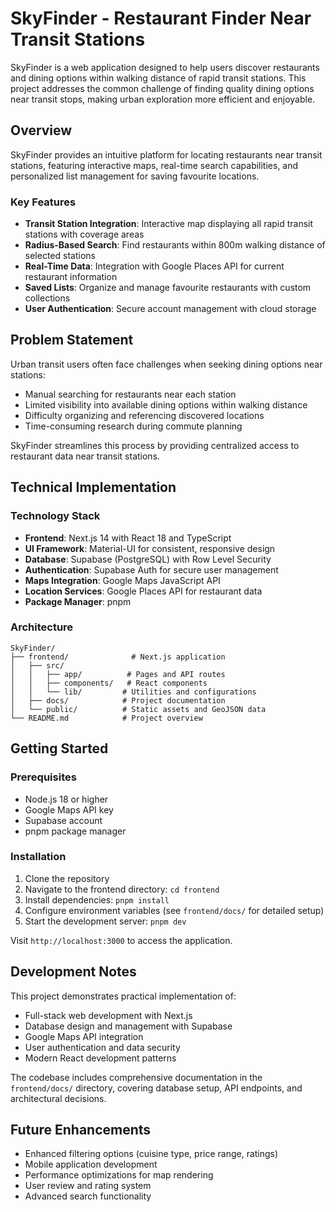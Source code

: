 # SkyFinder - Restaurant Finder Near Transit Stations

SkyFinder is a web application designed to help users discover restaurants and dining options within walking distance of rapid transit stations. This project addresses the common challenge of finding quality dining options near transit stops, making urban exploration more efficient and enjoyable.

## Overview

SkyFinder provides an intuitive platform for locating restaurants near transit stations, featuring interactive maps, real-time search capabilities, and personalized list management for saving favourite locations.

### Key Features

- **Transit Station Integration**: Interactive map displaying all rapid transit stations with coverage areas
- **Radius-Based Search**: Find restaurants within 800m walking distance of selected stations
- **Real-Time Data**: Integration with Google Places API for current restaurant information
- **Saved Lists**: Organize and manage favourite restaurants with custom collections
- **User Authentication**: Secure account management with cloud storage

## Problem Statement

Urban transit users often face challenges when seeking dining options near stations:
- Manual searching for restaurants near each station
- Limited visibility into available dining options within walking distance
- Difficulty organizing and referencing discovered locations
- Time-consuming research during commute planning

SkyFinder streamlines this process by providing centralized access to restaurant data near transit stations.

## Technical Implementation

### Technology Stack

- **Frontend**: Next.js 14 with React 18 and TypeScript
- **UI Framework**: Material-UI for consistent, responsive design
- **Database**: Supabase (PostgreSQL) with Row Level Security
- **Authentication**: Supabase Auth for secure user management
- **Maps Integration**: Google Maps JavaScript API
- **Location Services**: Google Places API for restaurant data
- **Package Manager**: pnpm

### Architecture

```
SkyFinder/
├── frontend/              # Next.js application
│   ├── src/
│   │   ├── app/          # Pages and API routes
│   │   ├── components/   # React components
│   │   └── lib/         # Utilities and configurations
│   ├── docs/            # Project documentation
│   └── public/          # Static assets and GeoJSON data
└── README.md            # Project overview
```

## Getting Started

### Prerequisites

- Node.js 18 or higher
- Google Maps API key
- Supabase account
- pnpm package manager

### Installation

1. Clone the repository
2. Navigate to the frontend directory: `cd frontend`
3. Install dependencies: `pnpm install`
4. Configure environment variables (see `frontend/docs/` for detailed setup)
5. Start the development server: `pnpm dev`

Visit `http://localhost:3000` to access the application.

## Development Notes

This project demonstrates practical implementation of:
- Full-stack web development with Next.js
- Database design and management with Supabase
- Google Maps API integration
- User authentication and data security
- Modern React development patterns

The codebase includes comprehensive documentation in the `frontend/docs/` directory, covering database setup, API endpoints, and architectural decisions.

## Future Enhancements

- Enhanced filtering options (cuisine type, price range, ratings)
- Mobile application development
- Performance optimizations for map rendering
- User review and rating system
- Advanced search functionality
